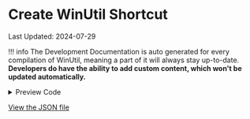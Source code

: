 ﻿# Create WinUtil Shortcut

Last Updated: 2024-07-29


!!! info
     The Development Documentation is auto generated for every compilation of WinUtil, meaning a part of it will always stay up-to-date. **Developers do have the ability to add custom content, which won't be updated automatically.**


<!-- BEGIN CUSTOM CONTENT -->

<!-- END CUSTOM CONTENT -->

<details>
<summary>Preview Code</summary>

```json
{
    "Content":  "Create WinUtil Shortcut",
    "category":  "Shortcuts",
    "panel":  "2",
    "Order":  "a082_",
    "Type":  "Button",
    "ButtonWidth":  "300"
}
```
</details>

<!-- BEGIN SECOND CUSTOM CONTENT -->

<!-- END SECOND CUSTOM CONTENT -->

[View the JSON file](https://github.com/ChrisTitusTech/winutil/tree/main/config/tweaks.json)

